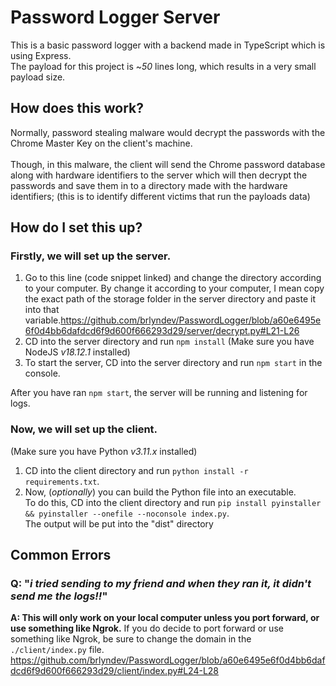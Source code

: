 # Password Logger Server

This is a basic password logger with a backend made in TypeScript which is using Express.
<br>
The payload for this project is ~*50* lines long, which results in a very small payload size.

## How does this work?

Normally, password stealing malware would decrypt the passwords with the Chrome Master Key
on the client's machine.
<br>
<br>
Though, in this malware, the client will send the Chrome password database along with hardware identifiers
to the server which will then decrypt the passwords and save them in to a directory made with the hardware identifiers; (this is to identify
different victims that run the payloads data)

## How do I set this up?

### Firstly, we will set up the server.

1. Go to this line (code snippet linked) and change the directory according to your computer. By change it according to your computer, I mean copy the exact path of the storage folder in the server directory and paste it into that variable.https://github.com/brlyndev/PasswordLogger/blob/a60e6495e6f0d4bb6dafdcd6f9d600f666293d29/server/decrypt.py#L21-L26
2. CD into the server directory and run `npm install` (Make sure you have NodeJS *v18.12.1* installed)
3. To start the server, CD into the server directory and run `npm start` in the console.

After you have ran `npm start`, the server will be running and listening for logs.

### Now, we will set up the client.

(Make sure you have Python *v3.11.x* installed)

1. CD into the client directory and run `python install -r requirements.txt`.
2. Now, (*optionally*) you can build the Python file into an executable.<br>To do this, CD into the client directory and run `pip install pyinstaller && pyinstaller --onefile --noconsole index.py`.<br>The output will be put into the "dist" directory

## Common Errors

### Q: "*i tried sending to my friend and when they ran it, it didn't send me the logs!!*"

**A: This will only work on your local computer unless you port forward, or use something like Ngrok.**
If you do decide to port forward or use something like Ngrok, be sure to change the domain in the `./client/index.py` file.
https://github.com/brlyndev/PasswordLogger/blob/a60e6495e6f0d4bb6dafdcd6f9d600f666293d29/client/index.py#L24-L28
